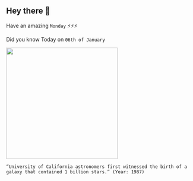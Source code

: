 ## Hey there 👋
Have an amazing `Monday` ⚡⚡⚡

Did you know Today on `06th of January`
 
 [<img src="https://thumbs-prod.si-cdn.com/73YmFRdqSbdYN44Dk0hSsNbm1JU=/800x600/filters:no_upscale()/https://public-media.si-cdn.com/filer/10/13/10135e71-4e55-483b-bc41-b6fe7f8d29df/kilonova_thumbnail_02.png" width="300" />](https://www.nytimes.com/1987/01/07/us/astronomers-report-seeing-galaxy-s-birth-for-first-time.html) 
 ```
“University of California astronomers first witnessed the birth of a galaxy that contained 1 billion stars.” (Year: 1987)
```
